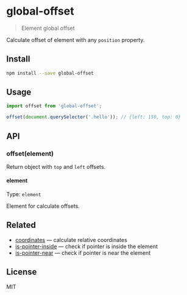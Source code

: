 # global-offset

> Element global offset

Calculate offset of element with any `position` property.

## Install

```sh
npm install --save global-offset
```

## Usage

```js
import offset from 'global-offset';

offset(document.querySelector('.hello')); // {left: 150, top: 0}
```

## API

### offset(element)

Return object with `top` and `left` offsets.

#### element

Type: `element`

Element for calculate offsets.

## Related

* [coordinates][coordinates] — calculate relative coordinates
* [is-pointer-inside][is-pointer-inside] — check if pointer is inside the element
* [is-pointer-near][is-pointer-near] — check if pointer is near the element

## License

MIT

[coordinates]: https://github.com/andrepolischuk/coordinates
[is-pointer-inside]: https://github.com/andrepolischuk/is-pointer-inside
[is-pointer-near]: https://github.com/andrepolischuk/is-pointer-near
